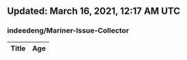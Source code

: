 ## Updated: March 16, 2021, 12:17 AM UTC


### indeedeng/Mariner-Issue-Collector
|**Title**|**Age**|
|:----|:----|